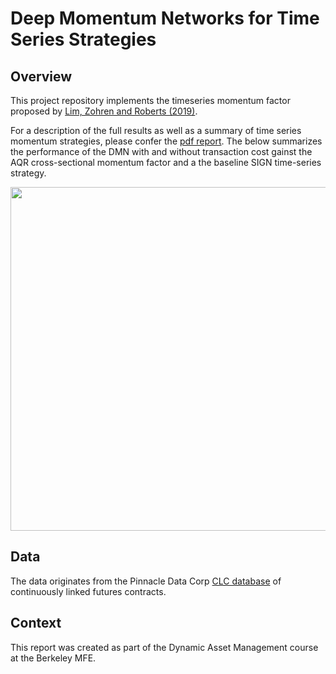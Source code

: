 # Deep Momentum Networks for Time Series Strategies

## Overview

This project repository implements the timeseries momentum factor proposed by [Lim, Zohren and Roberts (2019)](https://papers.ssrn.com/sol3/papers.cfm?abstract_id=3369195).

For a description of the full results as well as a summary of time series momentum strategies, please confer the [pdf report](https://github.com/maxlamberti/time-series-momentum/blob/master/Report.pdf). The below summarizes the performance of the DMN with and without transaction cost gainst the AQR cross-sectional momentum factor and a the baseline SIGN time-series strategy.

<img src="https://github.com/maxlamberti/time-series-momentum/blob/master/plots/comparison_price_log_series.png" width="550">

## Data

The data originates from the Pinnacle Data Corp [CLC database](https://pinnacledata2.com/clc.html) of continuously linked futures contracts.

## Context

This report was created as part of the Dynamic Asset Management course at the Berkeley MFE.
